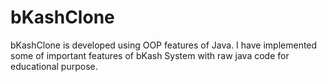 # bKashClone
bKashClone is developed using OOP features of Java. I have implemented some of important features of bKash System with raw java code for educational purpose.
